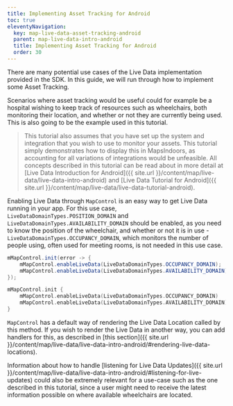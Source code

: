 ```yaml
---
title: Implementing Asset Tracking for Android
toc: true
eleventyNavigation:
  key: map-live-data-asset-tracking-android
  parent: map-live-data-intro-android
  title: Implementing Asset Tracking for Android
  order: 30
---
```


There are many potential use cases of the Live Data implementation provided in the SDK. In this guide, we will run through how to implement some Asset Tracking.

Scenarios where asset tracking would be useful could for example be a hospital wishing to keep track of resources such as wheelchairs, both monitoring their location, and whether or not they are currently being used. This is also going to be the example used in this tutorial.

> This tutorial also assumes that you have set up the system and integration that you wish to use to monitor your assets. This tutorial simply demonstrates how to display this in MapsIndoors, as accounting for all variations of integrations would be unfeasible. All concepts described in this tutorial can be read about in more detail at [Live Data Introduction for Android]({{ site.url }}/content/map/live-data/live-data-intro-android) and [Live Data Tutorial for Android]({{ site.url }}/content/map/live-data/live-data-tutorial-android).

Enabling Live Data through `MapControl` is an easy way to get Live Data running in your app. For this use case, `LiveDataDomainTypes.POSITION_DOMAIN` and `LiveDataDomainTypes.AVAILABILITY_DOMAIN` should be enabled, as you need to know the position of the wheelchair, and whether or not it is in use - `LiveDataDomainTypes.OCCUPANCY_DOMAIN`, which monitors the number of people using, often used for meeting rooms, is not needed in this use case.

<mi-tabs>
<mi-tab label="Java" tab-for="java"></mi-tab>
<mi-tab label="Kotlin" tab-for="kotlin"></mi-tab>
<mi-tab-panel id="java">

```java
mMapControl.init(error -> {
    mMapControl.enableLiveData(LiveDataDomainTypes.OCCUPANCY_DOMAIN);
    mMapControl.enableLiveData(LiveDataDomainTypes.AVAILABILITY_DOMAIN);
});
```

</mi-tab-panel>
<mi-tab-panel id="kotlin">

```kotlin
mMapControl.init {
    mMapControl.enableLiveData(LiveDataDomainTypes.OCCUPANCY_DOMAIN)
    mMapControl.enableLiveData(LiveDataDomainTypes.AVAILABILITY_DOMAIN)
}
```

</mi-tab-panel>
</mi-tabs>

`MapControl` has a default way of rendering the Live Data Location called by this method. If you wish to render the Live Data in another way, you can add handlers for this, as described in [this section]({{ site.url }}/content/map/live-data/live-data-intro-android/#rendering-live-data-locations).

Information about how to handle [listening for Live Data Updates]({{ site.url }}/content/map/live-data/live-data-intro-android/#listening-for-live-updates) could also be extremely relevant for a use-case such as the one described in this tutorial, since a user might need to receive the latest information possible on where available wheelchairs are located.
